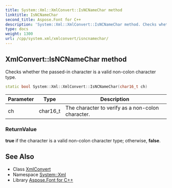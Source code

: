 ```yaml
---
title: System::Xml::XmlConvert::IsNCNameChar method
linktitle: IsNCNameChar
second_title: Aspose.Font for C++
description: 'System::Xml::XmlConvert::IsNCNameChar method. Checks whether the passed-in character is a valid non-colon character type in C++.'
type: docs
weight: 1300
url: /cpp/system.xml/xmlconvert/isncnamechar/
---
```

## XmlConvert::IsNCNameChar method


Checks whether the passed-in character is a valid non-colon character type.

```cpp
static bool System::Xml::XmlConvert::IsNCNameChar(char16_t ch)
```


| Parameter | Type | Description |
| --- | --- | --- |
| ch | char16_t | The character to verify as a non-colon character. |

### ReturnValue

**true** if the character is a valid non-colon character type; otherwise, **false**.

## See Also

* Class [XmlConvert](../)
* Namespace [System::Xml](../../)
* Library [Aspose.Font for C++](../../../)

